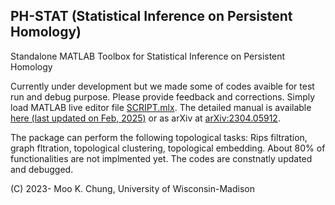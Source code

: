 ## PH-STAT (Statistical Inference on Persistent Homology)

Standalone MATLAB Toolbox for Statistical Inference on Persistent Homology

Currently under development but we made some of codes avaible for test run and debug purpose. Please provide feedback and corrections. Simply load MATLAB live editor file [SCRIPT.mlx](https://github.com/laplcebeltrami/PH-STAT/blob/main/SCRIPT.mlx). The detailed manual is available [here (last updated on Feb, 2025)](https://github.com/laplcebeltrami/PH-STAT/blob/main/PH-STAT.pdf) or as arXiv at [arXiv:2304.05912](http://arxiv.org/abs/2304.05912). 

The package can perform the following topological tasks: Rips filtration, graph fltration, topological clustering, topological embedding. About 80% of functionalities are not implmented yet. The codes are constnatly updated and debugged. 


(C) 2023- Moo K. Chung, University of Wisconsin-Madison


